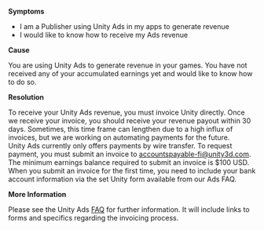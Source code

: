 
        

**Symptoms** 

*   I am a Publisher using Unity Ads in my apps to generate revenue
*   I would like to know how to receive my Ads revenue

**Cause** 

You are using Unity Ads to generate revenue in your games. You have not received any of your accumulated earnings yet and would like to know how to do so.

**Resolution** 

To receive your Unity Ads revenue, you must invoice Unity directly. Once we receive your invoice, you should receive your revenue payout within 30 days. Sometimes, this time frame can lengthen due to a high influx of invoices, but we are working on automating payments for the future.  
Unity Ads currently only offers payments by wire transfer. To request payment, you must submit an invoice to [accountspayable-fi@unity3d.com](mailto:accountspayable-fi@unity3d.com). The minimum earnings balance required to submit an invoice is \$100 USD.  
 When you submit an invoice for the first time, you need to include your bank account information via the set Unity form available from our Ads FAQ.  

**More Information** 

Please see the Unity Ads [FAQ](http://unityads.unity3d.com/help/faq/monetization) for further information. It will include links to forms and specifics regarding the invoicing process.   

      